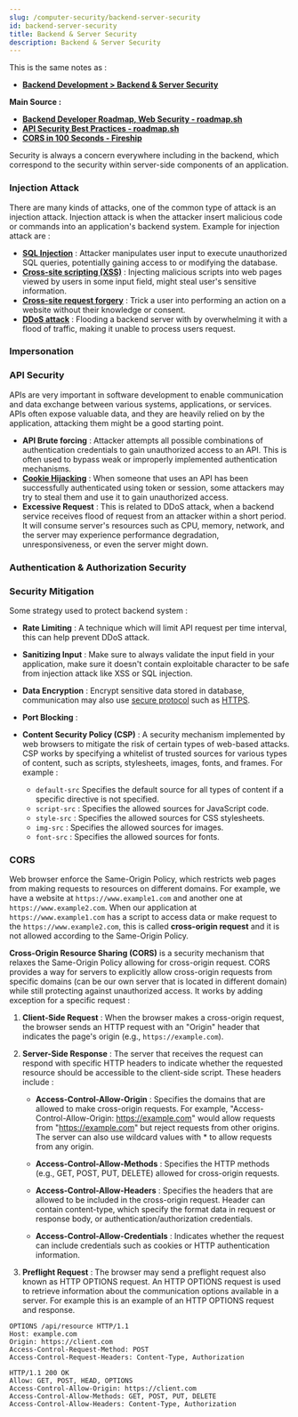 ```yaml
---
slug: /computer-security/backend-server-security
id: backend-server-security
title: Backend & Server Security
description: Backend & Server Security
---
```


This is the same notes as :

- **[Backend Development > Backend & Server Security](/backend-development/backend-server-security)**

**Main Source :**

- **[Backend Developer Roadmap, Web Security - roadmap.sh](https://roadmap.sh/backend)**
- **[API Security Best Practices - roadmap.sh](https://roadmap.sh/best-practices/api-security)**
- **[CORS in 100 Seconds - Fireship](https://youtu.be/4KHiSt0oLJ0?si=YOAgWDaYEHJRCFoH)**

Security is always a concern everywhere including in the backend, which correspond to the security within server-side components of an application.

### Injection Attack

There are many kinds of attacks, one of the common type of attack is an injection attack. Injection attack is when the attacker insert malicious code or commands into an application's backend system. Example for injection attack are :

- **[SQL Injection](/computer-security/web-security#sql-injection)** : Attacker manipulates user input to execute unauthorized SQL queries, potentially gaining access to or modifying the database.
- **[Cross-site scripting (XSS)](/computer-security/web-security#cross-site-scripting-xss)** : Injecting malicious scripts into web pages viewed by users in some input field, might steal user's sensitive information.
- **[Cross-site request forgery](/computer-security/web-security#cross-site-request-forgery)** : Trick a user into performing an action on a website without their knowledge or consent.
- **[DDoS attack](/computer-security/ddos-attack)** : Flooding a backend server with by overwhelming it with a flood of traffic, making it unable to process users request.

### Impersonation

### API Security

APIs are very important in software development to enable communication and data exchange between various systems, applications, or services. APIs often expose valuable data, and they are heavily relied on by the application, attacking them might be a good starting point.

- **API Brute forcing** : Attacker attempts all possible combinations of authentication credentials to gain unauthorized access to an API. This is often used to bypass weak or improperly implemented authentication mechanisms.
- **[Cookie Hijacking](/computer-security/web-security#cookie-hijacking)** : When someone that uses an API has been successfully authenticated using token or session, some attackers may try to steal them and use it to gain unauthorized access.
- **Excessive Request** : This is related to DDoS attack, when a backend service receives flood of request from an attacker within a short period. It will consume server's resources such as CPU, memory, network, and the server may experience performance degradation, unresponsiveness, or even the server might down.

### Authentication & Authorization Security

### Security Mitigation

Some strategy used to protect backend system :

- **Rate Limiting** : A technique which will limit API request per time interval, this can help prevent DDoS attack.
- **Sanitizing Input** : Make sure to always validate the input field in your application, make sure it doesn't contain exploitable character to be safe from injection attack like XSS or SQL injection.
- **Data Encryption** : Encrypt sensitive data stored in database, communication may also use [secure protocol](/computer-networking/network-encryption) such as [HTTPS](/computer-networking/http-https#https).
- **Port Blocking** : 
- **Content Security Policy (CSP)** : A security mechanism implemented by web browsers to mitigate the risk of certain types of web-based attacks. CSP works by specifying a whitelist of trusted sources for various types of content, such as scripts, stylesheets, images, fonts, and frames. For example :

  - `default-src` Specifies the default source for all types of content if a specific directive is not specified.
  - `script-src` : Specifies the allowed sources for JavaScript code.
  - `style-src` : Specifies the allowed sources for CSS stylesheets.
  - `img-src` : Specifies the allowed sources for images.
  - `font-src` : Specifies the allowed sources for fonts.

### CORS

Web browser enforce the Same-Origin Policy, which restricts web pages from making requests to resources on different domains. For example, we have a website at `https://www.example1.com` and another one at `https://www.example2.com`. When our application at `https://www.example1.com` has a script to access data or make request to the `https://www.example2.com`, this is called **cross-origin request** and it is not allowed according to the Same-Origin Policy.

**Cross-Origin Resource Sharing (CORS)** is a security mechanism that relaxes the Same-Origin Policy allowing for cross-origin request. CORS provides a way for servers to explicitly allow cross-origin requests from specific domains (can be our own server that is located in different domain) while still protecting against unauthorized access. It works by adding exception for a specific request :

1. **Client-Side Request** : When the browser makes a cross-origin request, the browser sends an HTTP request with an "Origin" header that indicates the page's origin (e.g., `https://example.com`).

2. **Server-Side Response** : The server that receives the request can respond with specific HTTP headers to indicate whether the requested resource should be accessible to the client-side script. These headers include :

   - **Access-Control-Allow-Origin** : Specifies the domains that are allowed to make cross-origin requests. For example, "Access-Control-Allow-Origin: https://example.com" would allow requests from "https://example.com" but reject requests from other origins. The server can also use wildcard values with \* to allow requests from any origin.

   - **Access-Control-Allow-Methods** : Specifies the HTTP methods (e.g., GET, POST, PUT, DELETE) allowed for cross-origin requests.

   - **Access-Control-Allow-Headers** : Specifies the headers that are allowed to be included in the cross-origin request. Header can contain content-type, which specify the format data in request or response body, or authentication/authorization credentials.

   - **Access-Control-Allow-Credentials** : Indicates whether the request can include credentials such as cookies or HTTP authentication information.

3. **Preflight Request** : The browser may send a preflight request also known as HTTP OPTIONS request. An HTTP OPTIONS request is used to retrieve information about the communication options available in a server. For example this is an example of an HTTP OPTIONS request and response.

```http
OPTIONS /api/resource HTTP/1.1
Host: example.com
Origin: https://client.com
Access-Control-Request-Method: POST
Access-Control-Request-Headers: Content-Type, Authorization
```

```http
HTTP/1.1 200 OK
Allow: GET, POST, HEAD, OPTIONS
Access-Control-Allow-Origin: https://client.com
Access-Control-Allow-Methods: GET, POST, PUT, DELETE
Access-Control-Allow-Headers: Content-Type, Authorization
```
